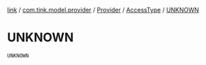 [link](../../../index.md) / [com.tink.model.provider](../../index.md) / [Provider](../index.md) / [AccessType](index.md) / [UNKNOWN](./-u-n-k-n-o-w-n.md)

# UNKNOWN

`UNKNOWN`